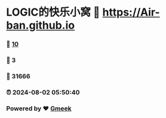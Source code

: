 # LOGIC的快乐小窝 :link: https://Air-ban.github.io 
### :page_facing_up: [10](https://Air-ban.github.io/tag.html) 
### :speech_balloon: 3 
### :hibiscus: 31666 
### :alarm_clock: 2024-08-02 05:50:40 
### Powered by :heart: [Gmeek](https://github.com/Meekdai/Gmeek)
